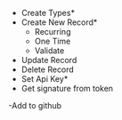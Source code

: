 - Create Types*
- Create New Record*
    - Recurring
    - One Time
    - Validate
- Update Record
- Delete Record
- Set Api Key*
- Get signature from token

-Add to github